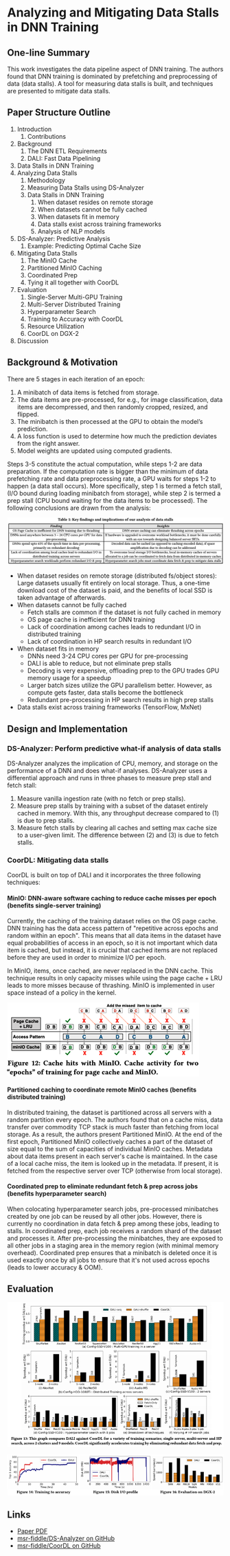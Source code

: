# Analyzing and Mitigating Data Stalls in DNN Training

## One-line Summary

This work investigates the data pipeline aspect of DNN training. The authors found that DNN training is dominated by prefetching and preprocessing of data \(data stalls\). A tool for measuring data stalls is built, and techniques are presented to mitigate data stalls.

## Paper Structure Outline

1. Introduction
   1. Contributions
2. Background
   1. The DNN ETL Requirements
   2. DALI: Fast Data Pipelining
3. Data Stalls in DNN Training
4. Analyzing Data Stalls
   1. Methodology
   2. Measuring Data Stalls using DS-Analyzer
   3. Data Stalls in DNN Training
      1. When dataset resides on remote storage
      2. When datasets cannot be fully cached
      3. When datasets fit in memory
      4. Data stalls exist across training frameworks
      5. Analysis of NLP models
5. DS-Analyzer: Predictive Analysis
   1. Example: Predicting Optimal Cache Size
6. Mitigating Data Stalls
   1. The MinIO Cache
   2. Partitioned MinIO Caching
   3. Coordinated Prep
   4. Tying it all together with CoorDL
7. Evaluation
   1. Single-Server Multi-GPU Training
   2. Multi-Server Distributed Training
   3. Hyperparameter Search
   4. Training to Accuracy with CoorDL
   5. Resource Utilization
   6. CoorDL on DGX-2
8. Discussion

## Background & Motivation

There are 5 stages in each iteration of an epoch:

1. A minibatch of data items is fetched from storage. 
2. The data items are pre-processed, for e.g., for image classification, data items are decompressed, and then randomly cropped, resized, and flipped.
3. The minibatch is then processed at the GPU to obtain the model’s prediction.
4. A loss function is used to determine how much the prediction deviates from the right answer. 
5. Model weights are updated using computed gradients.

Steps 3-5 constitute the actual computation, while steps 1-2 are data preparation. If the computation rate is bigger than the minimum of data prefetching rate and data preprocessing rate, a GPU waits for steps 1-2 to happen \(a data stall occurs\). More specifically, step 1 is termed a fetch stall, \(I/O bound during loading minibatch from storage\), while step 2 is termed a prep stall \(CPU bound waiting for the data items to be processed\). The following conclusions are drawn from the analysis:

![](../../.gitbook/assets/screen-shot-2021-05-22-at-2.15.28-pm.png)

* When dataset resides on remote storage \(distributed fs/object stores\): Large datasets usually fit entirely on local storage. Thus, a one-time download cost of the dataset is paid, and the benefits of local SSD is taken advantage of afterwards.
* When datasets cannot be fully cached
  * Fetch stalls are common if the dataset is not fully cached in memory
  * OS page cache is inefficient for DNN training
  * Lack of coordination among caches leads to redundant I/O in distributed training
  * Lack of coordination in HP search results in redundant I/O
* When dataset fits in memory
  * DNNs need 3-24 CPU cores per GPU for pre-processing
  * DALI is able to reduce, but not eliminate prep stalls
  * Decoding is very expensive, offloading prep to the GPU trades GPU memory usage for a speedup
  * Larger batch sizes utilize the GPU parallelism better. However, as compute gets faster, data stalls  become the bottleneck
  * Redundant pre-processing in HP search results in high prep stalls
* Data stalls exist across training frameworks \(TensorFlow, MxNet\)

## Design and Implementation

### DS-Analyzer: Perform predictive what-if analysis of data stalls

DS-Analyzer analyzes the implication of CPU, memory, and storage on the performance of a DNN and does what-if analyses. DS-Analyzer uses a differential approach and runs in three phases to measure prep stall and fetch stall:

1. Measure vanilla ingestion rate \(with no fetch or prep stalls\).
2. Measure prep stalls by training with a subset of the dataset entirely cached in memory. With this, any throughput decrease compared to \(1\) is due to prep stalls.
3. Measure fetch stalls by clearing all caches and setting max cache size to a user-given limit. The difference between \(2\) and \(3\) is due to fetch stalls.

### CoorDL: Mitigating data stalls

CoorDL is built on top of DALI and it incorporates the three following techniques:

#### MinIO: DNN-aware software caching to reduce cache misses per epoch \(benefits single-server training\)

Currently, the caching of the training dataset relies on the OS page cache. DNN training has the data access pattern of "repetitive across epochs and random within an epoch". This means that all data items in the dataset have equal probabilities of access in an epoch, so it is not important which data item is cached, but instead, it is crucial that cached items are not replaced before they are used in order to minimize I/O per epoch.

In MinIO, items, once cached, are never replaced in the DNN cache. This technique results in only capacity misses while using the page cache + LRU leads to more misses because of thrashing. MinIO is implemented in user space instead of a policy in the kernel.

![Toy example: dataset size = 4, cache size = 2. MinIO incurs 2 capacity misses, while page cache result in 2-4 misses because of thrashing.](../../.gitbook/assets/screen-shot-2021-05-22-at-1.52.46-pm.png)

#### Partitioned caching to coordinate remote MinIO caches \(benefits distributed training\)

In distributed training, the dataset is partitioned across all servers with a random partition every epoch. The authors found that on a cache miss, data transfer over commodity TCP stack is much faster than fetching from local storage. As a result, the authors present Partitioned MinIO. At the end of the first epoch, Partitioned MinIO collectively caches a part of the dataset of size equal to the sum of capacities of individual MinIO caches. Metadata about data items present in each server's cache is maintained. In the case of a local cache miss, the item is looked up in the metadata. If present, it is fetched from the respective server over TCP \(otherwise from local storage\).

#### Coordinated prep to eliminate redundant fetch & prep across jobs \(benefits hyperparameter search\)

When colocating hyperparameter search jobs, pre-processed minibatches created by one job can be reused by all other jobs. However, there is currently no coordination in data fetch & prep among these jobs, leading to stalls. In coordinated prep, each job receives a random shard of the dataset and processes it. After pre-processing the minibatches, they are exposed to all other jobs in a staging area in the memory region \(with minimal memory overhead\). Coordinated prep ensures that a minibatch is deleted once it is used exactly once by all jobs to ensure that it's not used across epochs \(leads to lower accuracy & OOM\).

## Evaluation

![](../../.gitbook/assets/screen-shot-2021-05-22-at-8.35.38-pm.png)

![](../../.gitbook/assets/screen-shot-2021-05-22-at-8.35.47-pm.png)

## Links

* [Paper PDF](https://www.cs.utexas.edu/~vijay/papers/vldb21-datastalls.pdf)
* [msr-fiddle/DS-Analyzer on GitHub](https://github.com/msr-fiddle/DS-Analyzer)
* [msr-fiddle/CoorDL on GitHub](https://github.com/msr-fiddle/CoorDL)

